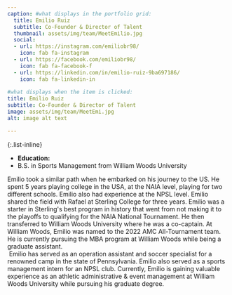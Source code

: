 ```yaml
---
caption: #what displays in the portfolio grid:
  title: Emilio Ruiz
  subtitle: Co-Founder & Director of Talent
  thumbnail: assets/img/team/MeetEmilio.jpg
  social:
  - url: https://instagram.com/emiliobr98/
    icon: fab fa-instagram
  - url: https://facebook.com/emiliobr98/
    icon: fab fa-facebook-f
  - url: https://linkedin.com/in/emilio-ruiz-9ba697186/
    icon: fab fa-linkedin-in
  
#what displays when the item is clicked:
title: Emilio Ruiz
subtitle: Co-Founder & Director of Talent
image: assets/img/team/MeetEmi.jpg
alt: image alt text

---
```

{:.list-inline} 
- **Education:**   
- B.S. in Sports Management from William Woods University

Emilio took a similar path when he embarked on his journey to the US. He spent 5 years playing college in the USA, at the NAIA level, playing for two different schools. Emilio also had experience at the NPSL level. Emilio shared the field with Rafael at Sterling College for three years. Emilio was a starter in Sterling's best program in history that went from not making it to the playoffs to qualifying for the NAIA National Tournament. He then transferred to William Woods University where he was a co-captain. At William Woods, Emilio was named to the 2022 AMC All-Tournament team. He is currently pursuing the MBA program at William Woods while being a graduate assistant. <br>
​
Emilio has served as an operation assistant and soccer specialist for a renowned camp in the state of Pennsylvania. Emilio also served as a sports management intern for an NPSL club. Currently, Emilio is gaining valuable experience as an athletic administrative & event management at William Woods University while pursuing his graduate degree. 
